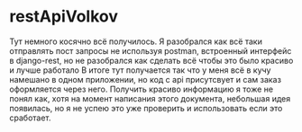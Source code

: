 # restApiVolkov
Тут немного косячно всё получилось. Я разобрался как всё таки отправлять пост запросы не используя postman, встроенный интерфейс в django-rest, но не разобрался как сделать всё чтобы это было красиво и лучше работало В итоге тут получается так что у меня всё в кучу намешано в одном приложении, но код с api присутсвует и сам заказ оформляется через него. Получить красиво информацию я тоже не понял как, хотя на момент написания этого документа, небольшая идея появилась, но я не успею это уже проверить и использовать если это сработает.
